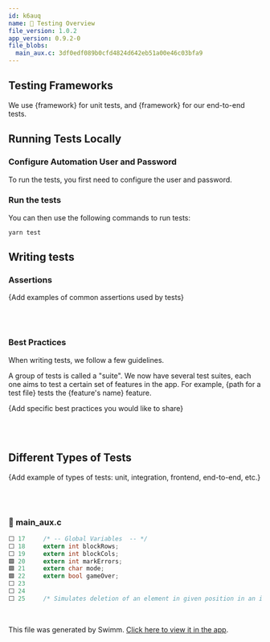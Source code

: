 ```yaml
---
id: k6auq
name: 🔨 Testing Overview
file_version: 1.0.2
app_version: 0.9.2-0
file_blobs:
  main_aux.c: 3df0edf089b0cfd4824d642eb51a00e46c03bfa9
---
```


## Testing Frameworks

We use {framework} for unit tests, and {framework} for our end-to-end tests.

## Running Tests Locally

### Configure Automation User and Password

To run the tests, you first need to configure the user and password.

### Run the tests

You can then use the following commands to run tests:

`yarn test`

## Writing tests

### Assertions

{Add examples of common assertions used by tests}

<br/>



<br/>

### Best Practices

When writing tests, we follow a few guidelines.

A group of tests is called a "suite". We now have several test suites, each one aims to test a certain set of features in the app. For example, {path for a test file} tests the {feature's name} feature.

{Add specific best practices you would like to share}

<br/>



<br/>

## Different Types of Tests

{Add example of types of tests: unit, integration, frontend, end-to-end, etc.}

<br/>



<br/>

<!-- NOTE-swimm-snippet: the lines below link your snippet to Swimm -->
### 📄 main_aux.c
```c
⬜ 17     /* -- Global Variables  -- */
⬜ 18     extern int blockRows;
⬜ 19     extern int blockCols;
🟩 20     extern int markErrors;
🟩 21     extern char mode;
🟩 22     extern bool gameOver;
⬜ 23     
⬜ 24     
⬜ 25     /* Simulates deletion of an element in given position in an int pointer. */
```

<br/>

This file was generated by Swimm. [Click here to view it in the app](https://swimm-web-app.web.app/repos/Z2l0aHViJTNBJTNBdGVzdGFwMTklM0ElM0Fyb3RlbWJhcjM=/docs/k6auq).